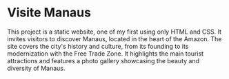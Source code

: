 # Visite Manaus
This project is a static website, one of my first using only HTML and CSS. It invites visitors to discover Manaus, located in the heart of the Amazon. The site covers the city's history and culture, from its founding to its modernization with the Free Trade Zone. It highlights the main tourist attractions and features a photo gallery showcasing the beauty and diversity of Manaus.
